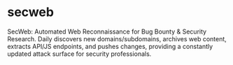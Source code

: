 # secweb
SecWeb: Automated Web Reconnaissance for Bug Bounty &amp; Security Research. Daily discovers new domains/subdomains, archives web content, extracts API/JS endpoints, and pushes changes, providing a constantly updated attack surface for security professionals.
